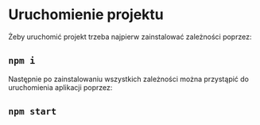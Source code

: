 # Uruchomienie projektu

Żeby uruchomić projekt trzeba najpierw zainstalować zależności poprzez:

## `npm i`

Następnie po zainstalowaniu wszystkich zależności można przystąpić do uruchomienia aplikacji poprzez:

## `npm start`
